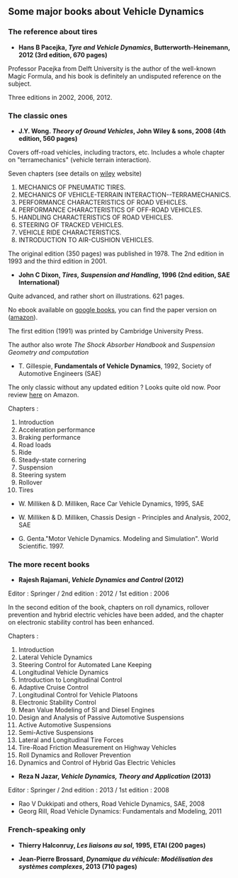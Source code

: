 ## Some major books about Vehicle Dynamics

### The reference about tires ###

* **Hans B Pacejka, _Tyre and Vehicle Dynamics_, Butterworth-Heinemann, 2012 (3rd edition, 670 pages)**

Professor Pacejka from Delft University is the author of the well-known Magic Formula, and his book is definitely an undisputed reference on the subject.

Three editions in 2002, 2006, 2012. 

### The classic ones ###

* **J.Y. Wong. _Theory of Ground Vehicles_, John Wiley & sons, 2008 (4th edition, 560 pages)**

Covers off-road vehicles, including tractors, etc. Includes a whole chapter on "terramechanics" (vehicle terrain interaction).

Seven chapters (see details on [wiley](https://www.wiley.com/en-us/Theory+of+Ground+Vehicles%2C+4th+Edition-p-9780470170380) website)
  1. MECHANICS OF PNEUMATIC TIRES.
  2. MECHANICS OF VEHICLE-TERRAIN INTERACTION--TERRAMECHANICS.
  3. PERFORMANCE CHARACTERISTICS OF ROAD VEHICLES.
  4. PERFORMANCE CHARACTERISTICS OF OFF-ROAD VEHICLES.
  5. HANDLING CHARACTERISTICS OF ROAD VEHICLES.
  6. STEERING OF TRACKED VEHICLES.
  7. VEHICLE RIDE CHARACTERISTICS.
  8. INTRODUCTION TO AIR-CUSHION VEHICLES.
  
The original edition (350 pages) was published in 1978. The 2nd edition in 1993 and the third edition in 2001.


* **John C Dixon, _Tires, Suspension and Handling_, 1996 (2nd edition, SAE International)**

Quite advanced, and rather short on illustrations. 621 pages.
 
 No ebook available on [google books](https://books.google.fr/books?id=r6pTAAAAMAAJ), you can find the paper version on ([amazon](https://www.amazon.fr/Tires-Suspension-Handling-John-Dixon/dp/1560918314)).
 
The first edition (1991) was printed by Cambridge University Press.

 The author also wrote _The Shock Absorber Handbook_ and _Suspension Geometry and computation_

* T. Gillespie, **Fundamentals of Vehicle Dynamics**, 1992, Society of Automotive Engineers (SAE)

The only classic without any updated edition ? Looks quite old now.
Poor review [here](https://www.amazon.com/gp/customer-reviews/R104E7C5XMGASH/ref=cm_cr_arp_d_viewpnt?ie=UTF8&ASIN=1560911999#R104E7C5XMGASH) on Amazon.

Chapters :
1. Introduction
2. Acceleration performance
3. Braking performance
4. Road loads
5. Ride
6. Steady-state cornering
7. Suspension
8. Steering system
9. Rollover
10. Tires


* W. Milliken & D. Milliken, Race Car Vehicle Dynamics, 1995, SAE
* W. Milliken & D. Milliken, Chassis Design - Principles and Analysis, 2002, SAE

* G. Genta."Motor Vehicle Dynamics. Modeling and Simulation". World Scientific. 1997.

### The more recent books ###

* **Rajesh Rajamani, _Vehicle Dynamics and Control_ (2012)**

Editor : Springer / 2nd edition : 2012 / 1st edition : 2006

In the second edition of the book, chapters on roll dynamics, rollover prevention and hybrid electric vehicles have been added, and the chapter on electronic stability control has been enhanced.

Chapters : 
1. Introduction
2. Lateral Vehicle Dynamics
3. Steering Control for Automated Lane Keeping
4. Longitudinal Vehicle Dynamics
5. Introduction to Longitudinal Control
6. Adaptive Cruise Control
7. Longitudinal Control for Vehicle Platoons
8. Electronic Stability Control
9. Mean Value Modeling of SI and Diesel Engines
10. Design and Analysis of Passive Automotive Suspensions
11. Active Automotive Suspensions
12. Semi-Active Suspensions
13. Lateral and Longitudinal Tire Forces
14. Tire-Road Friction Measurement on Highway Vehicles
15. Roll Dynamics and Rollover Prevention
16. Dynamics and Control of Hybrid Gas Electric Vehicles

* **Reza N Jazar, _Vehicle Dynamics, Theory and Application_ (2013)**

Editor : Springer / 2nd edition : 2013 / 1st edition : 2008


* Rao V Dukkipati and others, Road Vehicle Dynamics, SAE, 2008
* Georg Rill, Road Vehicle Dynamics: Fundamentals and Modeling, 2011 


### French-speaking only ###

* **Thierry Halconruy, _Les liaisons au sol_, 1995, ETAI (200 pages)**

* **Jean-Pierre Brossard, _Dynamique du véhicule: Modélisation des systèmes complexes_, 2013 (710 pages)**

